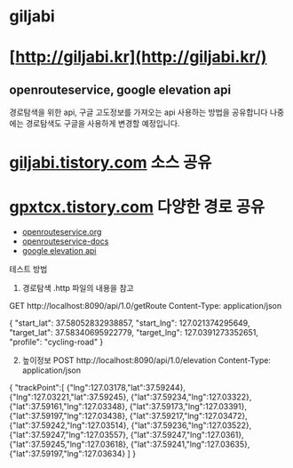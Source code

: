 # giljabi

# [http://giljabi.kr](http://giljabi.kr/)


## openrouteservice, google elevation api
경로탐색을 위한 api, 구글 고도정보를 가져오는 api 사용하는 방법을 공유합니다
나중에는 경로탐색도 구글을 사용하게 변경할 예정입니다.

# [giljabi.tistory.com](https://giljabi.tistory.com/) 소스 공유
# [gpxtcx.tistory.com](https://gpxtcx.tistory.com/) 다양한 경로 공유

* [openrouteservice.org](https://openrouteservice.org/)
* [openrouteservice-docs](https://github.com/GIScience/openrouteservice-docs)
* [google elevation api](https://developers.google.com/maps/documentation/elevation/start)

테스트 방법
1. 경로탐색
.http 파일의 내용을 참고

GET http://localhost:8090/api/1.0/getRoute
Content-Type: application/json

{
"start_lat": 37.58052832938857,
"start_lng": 127.021374295649,
"target_lat": 37.58340695922779,
"target_lng": 127.0391273352651,
"profile": "cycling-road"
}

2. 높이정보
POST http://localhost:8090/api/1.0/elevation
Content-Type: application/json

{
"trackPoint":[
{"lng":127.03178,"lat":37.59244},
{"lng":127.03221,"lat":37.59245},
{"lat":37.59234,"lng":127.03322},
{"lat":37.59161,"lng":127.03348},
{"lat":37.59173,"lng":127.03391},
{"lat":37.59197,"lng":127.03438},
{"lat":37.59217,"lng":127.03472},
{"lat":37.59242,"lng":127.03514},
{"lat":37.59236,"lng":127.03522},
{"lat":37.59247,"lng":127.03557},
{"lat":37.59247,"lng":127.0361},
{"lat":37.59245,"lng":127.03618},
{"lat":37.59241,"lng":127.03635},
{"lat":37.59197,"lng":127.03634}
]
}

